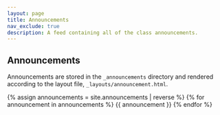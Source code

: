 ```yaml
---
layout: page
title: Announcements
nav_exclude: true
description: A feed containing all of the class announcements.
---
```


## Announcements

Announcements are stored in the `_announcements` directory and rendered according to the layout file, `_layouts/announcement.html`.

{% assign announcements = site.announcements | reverse %}
{% for announcement in announcements %}
{{ announcement }}
{% endfor %}
